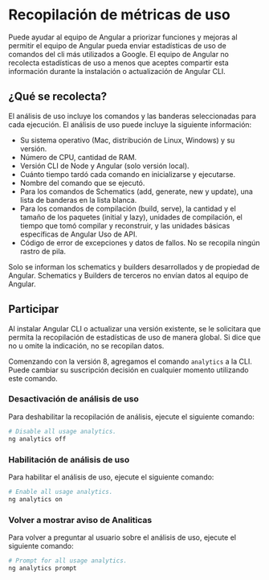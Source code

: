 # Recopilación de métricas de uso
Puede ayudar al equipo de Angular a priorizar funciones y mejoras al permitir el equipo de Angular pueda enviar estadísticas de uso de comandos del cli más utilizados a Google. El equipo de Angular no recolecta
estadísticas de uso a menos que aceptes compartir esta información durante la instalación o actualización de Angular CLI.

## ¿Qué se recolecta?
El análisis de uso incluye los comandos y las banderas seleccionadas para cada ejecución. El análisis de uso puede
incluye la siguiente información:

- Su sistema operativo (Mac, distribución de Linux, Windows) y su versión.
- Número de CPU, cantidad de RAM.
- Versión CLI de Node y Angular (solo versión local).
- Cuánto tiempo tardó cada comando en inicializarse y ejecutarse.
- Nombre del comando que se ejecutó.
- Para los comandos de Schematics (add, generate, new y update), una lista de banderas en la lista blanca.
- Para los comandos de compilación (build, serve), la cantidad y el tamaño de los paquetes (initial y lazy),
  unidades de compilación, el tiempo que tomó compilar y reconstruir, y las unidades básicas específicas de Angular
  Uso de API.
- Código de error de excepciones y datos de fallos. No se recopila ningún rastro de pila.

Solo se informan los schematics y builders desarrollados y de propiedad de Angular. Schematics y Builders de terceros no envían datos al equipo de Angular.

## Participar
Al instalar Angular CLI o actualizar una versión existente, se le solicitara que permita la recopilación de estadísticas de uso de manera global. Si dice que no u omite la indicación, no se recopilan datos.

Comenzando con la versión 8, agregamos el comando `analytics` a la CLI. Puede cambiar su suscripción
decisión en cualquier momento utilizando este comando.

### Desactivación de análisis de uso
Para deshabilitar la recopilación de análisis, ejecute el siguiente comando:

```bash
# Disable all usage analytics.
ng analytics off
```

### Habilitación de análisis de uso
Para habilitar el análisis de uso, ejecute el siguiente comando:

```bash
# Enable all usage analytics.
ng analytics on
```

### Volver a mostrar aviso de Analiticas 
Para volver a preguntar al usuario sobre el análisis de uso, ejecute el siguiente comando:

```bash
# Prompt for all usage analytics.
ng analytics prompt
```
